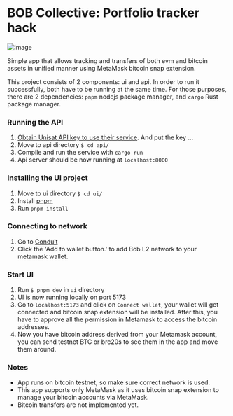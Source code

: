# BOB Collective: Portfolio tracker hack
![image](https://github.com/bob-collective/demo-unified-assets-tracker/assets/47864599/c13783e0-5cbe-4a30-89d7-3c12a39cb408)

Simple app that allows tracking and transfers of both evm and bitcoin assets in unified manner using MetaMask bitcoin snap extension.

This project consists of 2 components: ui and api. In order to run it successfully, both have to be running at the same time. For those purposes, there are 2 dependencies: `pnpm` nodejs package manager, and `cargo` Rust package manager.

### Running the API

1. [Obtain Unisat API key to use their service](https://docs.unisat.io/dev/open-api#getting-an-api-key). And put the key ...
2. Move to api directory `$ cd api/`
3. Compile and run the service with `cargo run`
4. Api server should be now running at `localhost:8000`


### Installing the UI project

1. Move to ui directory `$ cd ui/`
2. Install [pnpm](https://pnpm.io/installation)
3. Run `pnpm install`

### Connecting to network

1. Go to [Conduit](https://app.conduit.xyz/published/view/fluffy-bob-7mjgi9pmtg)
2. Click the 'Add to wallet button.' to add Bob L2 network to your metamask wallet.


### Start UI

1. Run `$ pnpm dev` in `ui` directory
2. UI is now running locally on port 5173 
3. Go to `localhost:5173` and click on `Connect wallet`, your wallet will get connected and bitcoin snap extension will be installed. After this, you have to approve all the permission in Metamask to access the bitcoin addresses.
4. Now you have bitcoin address derived from your Metamask account, you can send testnet BTC or brc20s to see them in the app and move them around.

### Notes
- App runs on bitcoin testnet, so make sure correct network is used.
- This app supports only MetaMask as it uses bitcoin snap extension to manage your bitcoin accounts via MetaMask.
- Bitcoin transfers are not implemented yet.
